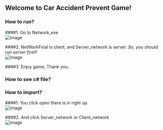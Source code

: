 ## Welcome to Car Accident Prevent Game!


### How to run?

####1. Go to Network_exe  
![image](https://user-images.githubusercontent.com/44078732/49738028-b0d65100-fcd1-11e8-9ecf-6f5a1ab682c2.png)  

####2. NetWorkFinal is client, and Server_network is server. *So, you should run server first!!*  
![image](https://user-images.githubusercontent.com/44078732/49738101-dc593b80-fcd1-11e8-85de-46a7d7cb587d.png)  

####3. Enjoy game, Thank you.  

### How to see c# file?  



### How to import?  

####1. You click open there is in right up.  
![image](https://user-images.githubusercontent.com/44078732/49738352-85a03180-fcd2-11e8-8829-ede9e127d39a.png)  

####2. And click Server_network or Client_network  
![image](https://user-images.githubusercontent.com/44078732/49738390-a8cae100-fcd2-11e8-9e25-29db02c55ab0.png)  
